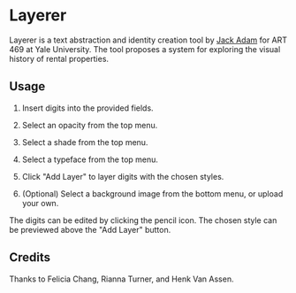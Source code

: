 # Layerer

Layerer is a text abstraction and identity creation tool by [Jack Adam](https://jackadam.cc) for ART 469 at Yale University. The tool proposes a system for exploring the visual history of rental properties.

## Usage

1. Insert digits into the provided fields.

2. Select an opacity from the top menu.

3. Select a shade from the top menu.

4. Select a typeface from the top menu.

5. Click "Add Layer" to layer digits with the chosen styles.

6. (Optional) Select a background image from the bottom menu, or upload your own.

The digits can be edited by clicking the pencil icon.
The chosen style can be previewed above the "Add Layer" button.


## Credits

Thanks to Felicia Chang, Rianna Turner, and Henk Van Assen.
